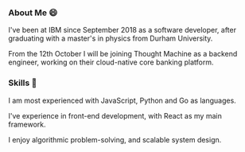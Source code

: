 
### About Me 😄

I've been at IBM since September 2018 as a software developer, after graduating with a master's in physics from Durham University.

From the 12th October I will be joining Thought Machine as a backend engineer, working on their cloud-native core banking platform.

### Skills 🧰

I am most experienced with JavaScript, Python and Go as languages.

I've experience in front-end development, with React as my main framework.

I enjoy algorithmic problem-solving, and scalable system design.



<!--
**jcockbain/jcockbain** is a ✨ _special_ ✨ repository because its `README.md` (this file) appears on your GitHub profile.

Here are some ideas to get you started:

- 🔭 I’m currently working on ...
- 🌱 I’m currently learning ...
- 👯 I’m looking to collaborate on ...
- 🤔 I’m looking for help with ...
- 💬 Ask me about ...
- 📫 How to reach me: ...
- 😄 Pronouns: ...
- ⚡ Fun fact: ...
-->
